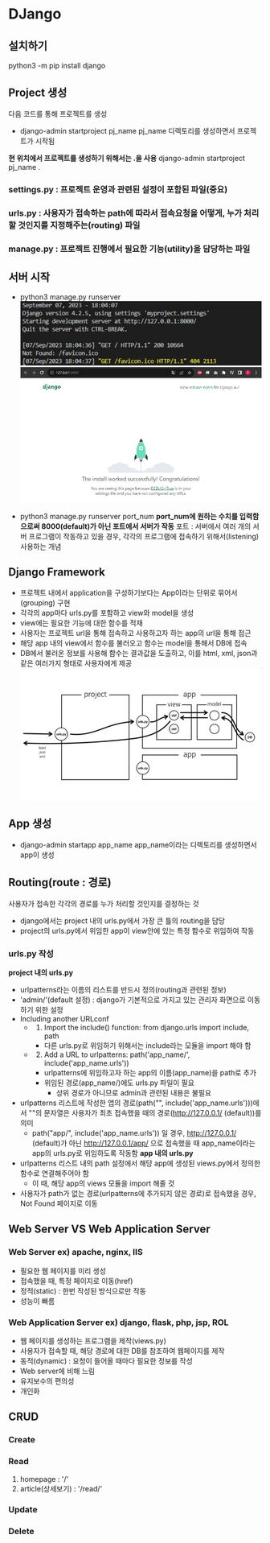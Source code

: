 # DJango
## 설치하기
python3 -m pip install django

## Project 생성
다음 코드를 통해 프로젝트를 생성
- django-admin startproject pj_name
pj_name 디렉토리를 생성하면서 프로젝트가 시작됨

**현 위치에서 프로젝트를 생성하기 위해서는 .을 사용**
django-admin startproject pj_name .

### settings.py : 프로젝트 운영과 관련된 설정이 포함된 파일(중요)

### urls.py : 사용자가 접속하는 path에 따라서 접속요청을 어떻게, 누가 처리할 것인지를 지정해주는(routing) 파일

### manage.py : 프로젝트 진행에서 필요한 기능(utility)을 담당하는 파일

## 서버 시작
- python3 manage.py runserver
![runserver](./images/runserver.jpg)
![server_browser](./images/server_browser.jpg)

- python3 manage.py runserver port_num
**port_num에 원하는 수치를 입력함으로써 8000(default)가 아닌 포트에서 서버가 작동**
포트 : 서버에서 여러 개의 서버 프로그램이 작동하고 있을 경우, 각각의 프로그램에 접속하기 위해서(listening) 사용하는 개념

## Django Framework
- 프로젝트 내에서 application을 구성하기보다는 App이라는 단위로 묶어서(grouping) 구현
- 각각의 app마다 urls.py를 포함하고 view와 model을 생성
- view에는 필요한 기능에 대한 함수를 적재
- 사용자는 프로젝트 url을 통해 접속하고 사용하고자 하는 app의 url을 통해 접근
- 해당 app 내의 view에서 함수를 불러오고 함수는 model을 통해서 DB에 접속
- DB에서 불러온 정보를 사용해 함수는 결과값을 도출하고, 이를 html, xml, json과 같은 여러가지 형태로 사용자에게 제공
![django_framework](./images/django_framework.jpg)

## App 생성
- django-admin startapp app_name
app_name이라는 디렉토리를 생성하면서 app이 생성

## Routing(route : 경로)
사용자가 접속한 각각의 경로를 누가 처리할 것인지를 결정하는 것
- django에서는 project 내의 urls.py에서 가장 큰 틀의 routing을 담당
- project의 urls.py에서 위임한 app이 view안에 있는 특정 함수로 위임하여 작동

### urls.py 작성
**project 내의 urls.py**
- urlpatterns라는 이름의 리스트를 반드시 정의(routing과 관련된 정보)
- 'admin/'(default 설정) : django가 기본적으로 가지고 있는 관리자 화면으로 이동하기 위한 설정
- Including another URLconf
    - 1. Import the include() function: from django.urls import include, path
        - 다른 urls.py로 위임하기 위해서는 include라는 모듈을 import 해야 함
    - 2. Add a URL to urlpatterns:  path('app_name/', include('app_name.urls'))
        - urlpatterns에 위임하고자 하는 app의 이름(app_name)을 path로 추가
        - 위임된 경로(app_name/)에도 urls.py 파일이 필요
            - 상위 경로가 아니므로 admin과 관련된 내용은 불필요
- urlpatterns 리스트에 작성한 앱의 경로(path("", include('app_name.urls')))에서 ""의 문자열은 사용자가 최초 접속했을 때의 경로(http://127.0.0.1/ (default))를 의미
    - path("app/", include('app_name.urls')) 일 경우, http://127.0.0.1/ (default)가 아닌 http://127.0.0.1/app/ 으로 접속했을 때 app_name이라는 app의 urls.py로 위임하도록 작동함
**app 내의 urls.py**
- urlpatterns 리스트 내의 path 설정에서 해당 app에 생성된 views.py에서 정의한 함수로 연결해주어야 함
    - 이 때, 해당 app의 views 모듈을 import 해줄 것
- 사용자가 path가 없는 경로(urlpatterns에 추가되지 않은 경로)로 접속했을 경우, Not Found 페이지로 이동

## Web Server VS Web Application Server
### Web Server ex) apache, nginx, IIS
- 필요한 웹 페이지를 미리 생성
- 접속했을 때, 특정 페이지로 이동(href)
- 정적(static) : 한번 작성된 방식으로만 작동
- 성능이 빠름

### Web Application Server ex) django, flask, php, jsp, ROL
- 웹 페이지를 생성하는 프로그램을 제작(views.py)
- 사용자가 접속할 때, 해당 경로에 대한 DB를 참조하여 웹페이지를 제작
- 동적(dynamic) : 요청이 들어올 때마다 필요한 정보를 작성
- Web server에 비해 느림
- 유지보수의 편의성
- 개인화

## CRUD
### Create
### Read
1. homepage : '/'
2. article(상세보기) : '/read/<id>'
### Update
### Delete